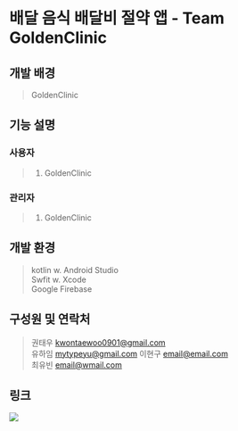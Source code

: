 # 배달 음식 배달비 절약 앱 - Team GoldenClinic

## 개발 배경
 > GoldenClinic
 
## 기능 설명
  ### 사용자
   > 1. GoldenClinic
  ### 관리자
   > 1. GoldenClinic
 ## 개발 환경
  > kotlin w. Android Studio <br>
  > Swfit w. Xcode <br>
  > Google Firebase <br>
## 구성원 및 연락처
> 권태우 kwontaewoo0901@gmail.com  
> 유하임 mytypeyu@gmail.com
> 이현구 email@email.com  
> 최유빈 email@wmail.com  
## 링크
<a href="https://trello.com/"><img src="https://img.shields.io/badge/Trello-blue?style=flat-square&logo=Trello&logoColor=white&link=https://trello.com/b/DmO8LTNt/%EC%84%B8%ED%83%81%EA%B8%B0-%EC%95%B1-%EC%8A%A4%ED%81%AC%EB%9F%BC-%ED%94%84%EB%A0%88%EC%9E%84%EC%9B%8C%ED%81%AC"/></a>
